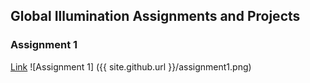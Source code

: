 ## Global Illumination Assignments and Projects

### Assignment 1
[Link](/assignment_1.md)
![Assignment 1] ({{ site.github.url }}/assignment1.png)
